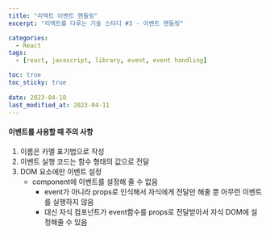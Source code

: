 ```yaml
---
title: "리액트 이벤트 핸들링"
excerpt: "리액트를 다루는 기술 스터디 #3 - 이벤트 핸들링"

categories:
  - React
tags:
  - [react, javascript, library, event, event handling]

toc: true
toc_sticky: true
 
date: 2023-04-10
last_modified_at: 2023-04-11
---
```


#### 이벤트를 사용할 때 주의 사항
1. 이름은 카멜 표기법으로 작성
1. 이벤트 실행 코드는 함수 형태의 값으로 전달
1. DOM 요소에만 이벤트 설정
    - component에 이벤트를 설정해 줄 수 없음
      - event가 아니라 props로 인식해서 자식에게 전달만 해줄 뿐 아무런 이벤트를 실행하지 않음
      - 대신 자식 컴포넌트가 event함수를 props로 전달받아서 자식 DOM에 설정해줄 수 있음
